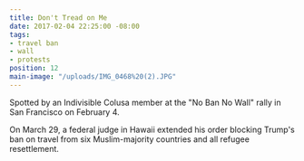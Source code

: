 ```yaml
---
title: Don't Tread on Me
date: 2017-02-04 22:25:00 -08:00
tags:
- travel ban
- wall
- protests
position: 12
main-image: "/uploads/IMG_0468%20(2).JPG"
---
```


Spotted by an Indivisible Colusa member at the "No Ban No Wall" rally in San Francisco on February 4.

On March 29, a federal judge in Hawaii extended his order blocking Trump's ban on travel from six Muslim-majority countries and all refugee resettlement.